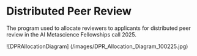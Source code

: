 # Distributed Peer Review
The program used to allocate reviewers to applicants for distributed peer review in the AI Metascience Fellowships call 2025.

![DPRAllocationDiagram]
(/images/DPR_Allocation_Diagram_100225.jpg)
